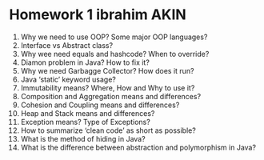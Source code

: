 # Homework 1 ibrahim AKIN

1. Why we need to use OOP? Some major OOP languages?
2. Interface vs Abstract class?
3. Why wee need equals and hashcode? When to override?
4. Diamon problem in Java? How to fix it?
5. Why we need Garbagge Collector? How does it run?
6. Java ‘static’ keyword usage?
7. Immutability means? Where, How and Why to use it?
8. Composition and Aggregation means and differences?
9. Cohesion and Coupling means and differences?
10. Heap and Stack means and differences?
11. Exception means? Type of Exceptions?
12. How to summarize ‘clean code’ as short as possible?
13. What is the method of hiding in Java?
14. What is the difference between abstraction and polymorphism in Java?